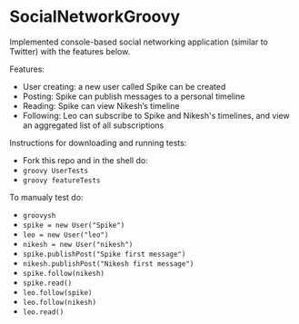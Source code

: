 # SocialNetworkGroovy

Implemented console-based social networking application (similar to Twitter) with the features below.

Features:

- User creating: a new user called Spike can be created
- Posting: Spike can publish messages to a personal timeline
- Reading: Spike can view Nikesh’s timeline
- Following: Leo can subscribe to Spike and Nikesh's timelines, and view an aggregated list of all subscriptions

Instructions for downloading and running tests:
- Fork this repo and in the shell do:
- `groovy UserTests`
- `groovy featureTests`

To manualy test do:
- `groovysh`
- `spike = new User("Spike")`
- `leo = new User("leo")`
- `nikesh = new User("nikesh")`
- `spike.publishPost("Spike first message")`
- `nikesh.publishPost("Nikesh first message")`
- `spike.follow(nikesh)`
- `spike.read()`
- `leo.follow(spike)`
- `leo.follow(nikesh)`
- `leo.read()`
